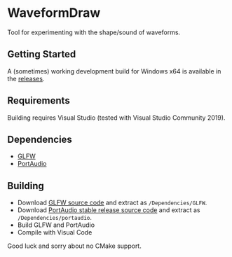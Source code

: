# WaveformDraw

Tool for experimenting with the shape/sound of waveforms.

## Getting Started

A (sometimes) working development build for Windows x64 is available in the [releases](https://github.com/wwilliamcook/WaveformDraw/releases/tag/v0.1.0).

## Requirements

Building requires Visual Studio (tested with Visual Studio Community 2019).

## Dependencies

* [GLFW](https://www.glfw.org/)
* [PortAudio](http://www.portaudio.com/)

## Building

* Download [GLFW source code](https://www.glfw.org/download.html) and extract as `/Dependencies/GLFW`.
* Download [PortAudio stable release source code](http://files.portaudio.com/download.html) and extract as `/Dependencies/portaudio`.
* Build GLFW and PortAudio
* Compile with Visual Code

Good luck and sorry about no CMake support.
